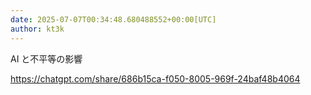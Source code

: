 ```yaml
---
date: 2025-07-07T00:34:48.680488552+00:00[UTC]
author: kt3k
---
```

AI と不平等の影響

https://chatgpt.com/share/686b15ca-f050-8005-969f-24baf48b4064
